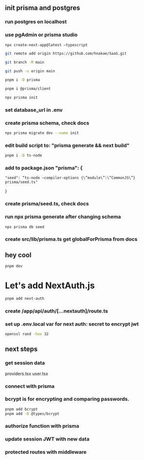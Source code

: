 ## init prisma and postgres

### run postgres on localhost

### use pgAdmin or prisma studio

```bash
npx create-next-app@latest —typescript

git remote add origin https://github.com/hnakae/SaaS.git

git branch -M main

git push -u origin main

pnpm i -D prisma

pnpm i @prisma/client

npx prisma init
```

### set database_url in .env

### create prisma schema, check docs

```bash
npx prisma migrate dev --name init
```

### edit build script to: "prisma generate && next build"

```bash
pnpm i -D ts-node
```

### add to package.json "prisma": {

    "seed": “ts-node —compiler-options {\”module\”:\”CommonJS\”} prisma/seed.ts"

}

### create prisma/seed.ts, check docs

### run npx prisma generate after changing schema

```bash
npx prisma db seed
```

### create src/lib/prisma.ts get globalForPrisma from docs

## hey cool

```bash
pnpm dev
```

# Let's add NextAuth.js

```bash
pnpm add next-auth
```

### create /app/api/auth/[...nextauth]/route.ts

### set up .env.local var for next auth: secret to encrypt jwt

```bash
openssl rand -hex 32
```

## next steps

### get session data

providers.tsx
user.tsx

### connect with prisma

### bcrypt is for encrypting and comparing passwords.

```bash
pnpm add bcrypt
pnpm add -D @types/bcrypt
```

### authorize function with prisma

### update session JWT with new data

### protected routes with middleware
